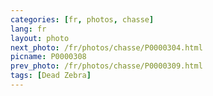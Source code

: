 ```yaml
---
categories: [fr, photos, chasse]
lang: fr
layout: photo
next_photo: /fr/photos/chasse/P0000304.html
picname: P0000308
prev_photo: /fr/photos/chasse/P0000309.html
tags: [Dead Zebra]
---
```

